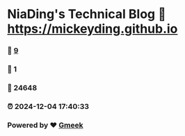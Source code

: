 # NiaDing's Technical Blog  :link: https://mickeyding.github.io 
### :page_facing_up: [9](https://mickeyding.github.io/tag.html) 
### :speech_balloon: 1 
### :hibiscus: 24648 
### :alarm_clock: 2024-12-04 17:40:33 
### Powered by :heart: [Gmeek](https://github.com/Meekdai/Gmeek)
